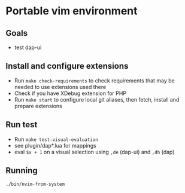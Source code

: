 # Portable vim environment

## Goals
- test dap-ui

## Install and configure extensions
- Run `make check-requirements` to check requirements that may be needed to use extensions used there
- Check if you have XDebug extension for PHP
- Run `make start` to configure local git aliases, then fetch, install and prepare extensions

## Run test
- Run `make test-visual-evaluation`
- see plugin/dap*.lua for mappings
- eval `$x + 1` on a visual selection using `,de` (dap-ui) and `,dh` (dap)

## Running
```sh
./bin/nvim-from-system
```
